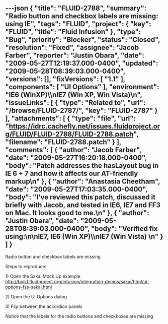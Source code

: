 ---json
{
  "title": "FLUID-2788",
  "summary": "Radio button and checkbox labels are missing: using IE",
  "tags": "FLUID",
  "project": {
    "key": "FLUID",
    "title": "Fluid Infusion"
  },
  "type": "Bug",
  "priority": "Blocker",
  "status": "Closed",
  "resolution": "Fixed",
  "assignee": "Jacob Farber",
  "reporter": "Justin Obara",
  "date": "2009-05-27T12:19:37.000-0400",
  "updated": "2009-05-28T08:39:03.000-0400",
  "versions": [],
  "fixVersions": [
    "1.1"
  ],
  "components": [
    "UI Options"
  ],
  "environment": "IE6 (WinXP)\\\nIE7 (Win XP, Win Vista)\n",
  "issueLinks": [
    {
      "type": "Related to",
      "url": "/browse/FLUID-2787/",
      "key": "FLUID-2787"
    }
  ],
  "attachments": [
    {
      "type": "file",
      "url": "https://idrc.cachefly.net/issues.fluidproject.org/FLUID/FLUID-2788/FLUID-2788.patch",
      "filename": "FLUID-2788.patch"
    }
  ],
  "comments": [
    {
      "author": "Jacob Farber",
      "date": "2009-05-27T16:20:18.000-0400",
      "body": "Patch addresses the hasLayout bug in IE 6 + 7 and how it affects our AT-friendly markup\n"
    },
    {
      "author": "Anastasia Cheetham",
      "date": "2009-05-27T17:03:35.000-0400",
      "body": "I've reviewed this patch, discussed it briefly with Jacob, and tested in IE6, IE7 and FF3 on Mac. It looks good to me.\n"
    },
    {
      "author": "Justin Obara",
      "date": "2009-05-28T08:39:03.000-0400",
      "body": "Verified fix using:\n\nIE7, IE6 (Win XP)\\\nIE7 (Win Vista)&#x20;\n"
    }
  ]
}
---
Radio button and checkbox labels are missing

Steps to reproduce:

1\) Open the Sakai Mock Up example\
<http://build.fluidproject.org/infusion/integration-demos/sakai/html/ui-options-fss-sakai.html>

2\) Open the UI Options dialog

3\) Flip between the accordion panels

Notice that the labels for the radio buttons and checkboxes are missing

        